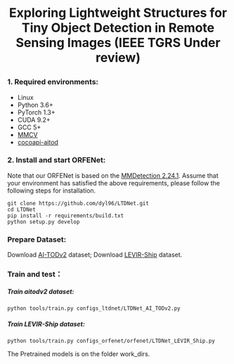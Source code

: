 # <p align=center> Exploring Lightweight Structures for Tiny Object Detection in Remote Sensing Images    (IEEE TGRS Under review) </p>

### 1. Required environments:
* Linux
* Python 3.6+
* PyTorch 1.3+
* CUDA 9.2+
* GCC 5+
* [MMCV](https://mmcv.readthedocs.io/en/latest/#installation)
* [cocoapi-aitod](https://github.com/jwwangchn/cocoapi-aitod)


### 2. Install and start ORFENet:

Note that our ORFENet is based on the [MMDetection 2.24.1](https://github.com/open-mmlab/mmdetection). Assume that your environment has satisfied the above requirements, please follow the following steps for installation.

```shell script
git clone https://github.com/dyl96/LTDNet.git
cd LTDNet
pip install -r requirements/build.txt
python setup.py develop
```
### Prepare Dataset:
Download [AI-TODv2](https://drive.google.com/drive/folders/1Er14atDO1cBraBD4DSFODZV1x7NHO_PY?usp=sharing) dataset; Download [LEVIR-Ship](https://github.com/WindVChen/LEVIR-Ship) dataset.

### Train and test：
##### Train aitodv2 dataset:
```
python tools/train.py configs_ltdnet/LTDNet_AI_TODv2.py
```
##### Train LEVIR-Ship dataset:
```
python tools/train.py configs_orfenet/orfenet/LTDNet_LEVIR_Ship.py
```
The Pretrained models is on the folder work_dirs.

